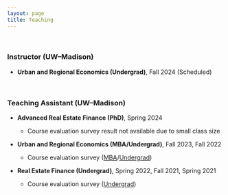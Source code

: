 ```yaml
---
layout: page
title: Teaching
---
```



<br/> 

### Instructor (UW&ndash;Madison)

 - **Urban and Regional Economics (Undergrad)**, Fall 2024 (Scheduled)

   <!-- - Office Hour: 1:00 pm - 2:00 pm, Tuesdays and Thursdays -->

<br/> 

### Teaching Assistant (UW&ndash;Madison)

 - **Advanced Real Estate Finance (PhD)**, Spring 2024

   - Course evaluation survey result not available due to small class size
 
 - **Urban and Regional Economics (MBA/Undergrad)**, Fall 2023, Fall 2022
 
   - Course evaluation survey ([MBA](https://uwmadison.box.com/s/lf7g5ywmon0cjzivtb5kklf94nn3a8kw)/[Undergrad](https://uwmadison.box.com/s/bmmq8xfpmnzj9gkyeir3jmrgc8v3ond5))

- **Real Estate Finance (Undergrad)**, Spring 2022, Fall 2021, Spring 2021

   - Course evaluation survey ([Undergrad](https://uwmadison.box.com/s/ap2fhvvxfo5rxzp84zpgwpnytxeox0rm))

<br/>

<!--- ### Teaching Assistant (KAIST College of Business)
 
 - **Corporate Valuation (MBA)**, Fall 2019
--->

